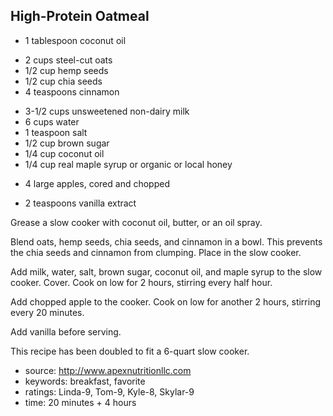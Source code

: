 High-Protein Oatmeal
--------------------

- 1 tablespoon coconut oil
<!-- -->
- 2 cups steel-cut oats
- 1/2 cup hemp seeds
- 1/2 cup chia seeds
- 4 teaspoons cinnamon
<!-- -->
- 3-1/2 cups unsweetened non-dairy milk
- 6 cups water
- 1 teaspoon salt
- 1/2 cup brown sugar
- 1/4 cup coconut oil
- 1/4 cup real maple syrup or organic or local honey
<!-- -->
- 4 large apples, cored and chopped
<!-- -->
- 2 teaspoons vanilla extract

Grease a slow cooker with coconut oil, butter, or an oil spray.

Blend oats, hemp seeds, chia seeds, and cinnamon in a bowl.  This
prevents the chia seeds and cinnamon from clumping.  Place in the slow
cooker.

Add milk, water, salt, brown sugar, coconut oil, and maple syrup to
the slow cooker.  Cover.  Cook on low for 2 hours, stirring every half
hour.

Add chopped apple to the cooker.  Cook on low for another 2 hours,
stirring every 20 minutes.

Add vanilla before serving.

This recipe has been doubled to fit a 6-quart slow cooker.

- source: http://www.apexnutritionllc.com
- keywords: breakfast, favorite
- ratings: Linda-9, Tom-9, Kyle-8, Skylar-9
- time: 20 minutes + 4 hours
